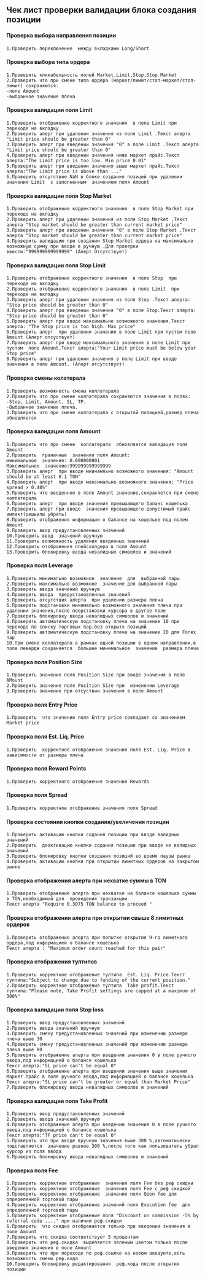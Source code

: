 ##  Чек лист проверки валидации блока создания позиции



#### Проверка  выбора направления позиции
    1.Проверить переключение  между вкладками Long/Short

#### Проверка  выбора типа ордера
    1.Проверить кликабельность полей Market,Limit,Stop,Stop Market
    2.Проверить что при смене типа ордера (маркет/лимит/стоп-маркет/стоп-лимит) сохраняются:
    -поле Amount
    -выбранное значение плеча
#### Проверка  валидации поля Limit
    1.Проверить отображение корректного значения  в поле Limit при переходе на вкладку
    2.Проверить алерт при удалении значения из поля Limit .Текст алерта "Limit price should be greater than 0"
    3.Проверить алерт при введении значения "0" в поле Limit .Текст алерта "Limit price should be greater than 0"
    4.Проверить алерт при введении значения ниже маркет прайс.Текст алерта:"The Limit price is too low. Min price 0.01"
    5.Проверить алерт при введении значения выше маркет прайс.Текст алерта:"The Limit price is above than ..."
    6.Проверить отсутствие NaN в блоке создания позиций при удалении  значения Limit  с заполненным  значением поля Amount
#### Проверка  валидации поля Stop Market
    1.Проверить отображение корректного значения  в поле Stop Market при переходе на вкладку
    2.Проверить алерт при удалении значения из поля Stop Market .Текст алерта "Stop market should be greater than current market price"
    3.Проверить алерт при введении значения "0" в поле Stop Market .Текст алерта "Stop market should be greater than current market price"
    4.Проверить валидацию при создании Stop Market ордера на максимально возможную сумму при вводе в ручную .Для проверки ввести:"999999999999999" (Алерт Отсутствует)
#### Проверка  валидации поля Stop Limit
    1.Проверить отображение корректного значения  в поле Stop  при переходе на вкладку
    2.Проверить отображение корректного значения  в поле Limit  при переходе на вкладку
    3.Проверить алерт при удалении значения из поля Stop .Текст алерта: "Stop price should be greater than 0"
    4.Проверить алерт при введении значения "0" в поле Stop.Текст алерта: "Stop price should be greater than 0"
    5.Проверить алерт при вводе максимально возможного значения.Текст  алерта: "The Stop price is too high. Max price"
    6.Проверить алерт  при удалении значения в поле Limit при пустом поле Amount (Алерт отсуствует)
    7.Проверить алерт при вводе максимального значения в поле Limit при пустом  поле Amount.Текст алерта:"Your Limit price must be below your Stop price"
    8.Проверить алерт при удалении значения в поле Limit при вводе  значения в поле Amount. (Алерт отсутствует)
   
#### Проверка  смены колатерала
    1.Проверить возможность смены коллатерала
    2.Проверить что при смене коллатерала сохраняются значения в полях:
    -Stop, Limit, Amount, SL, TP.
    -Выбранное значение плеча.
    3.Проверить что при смене коллатерала с открытой позицией,размер плеча обновляется
#### Проверка  валидации поля Amount
    1.Проверить что при смене  коллатерала  обновляется валидация поля Amount
    2.Проверить  граничные  значения поля Amount:
    минимальное  значение: 0.000000001
    Максимальное  значение:999999999999999
    3.Проверить алерт  при вводе миинамльно возможного значения: "Amount should be at least 0.1 TON"
    4.Проверить алерт  при вводе максимально возможного значения: "Price spread > 0.48%"
    5.Проверить что введенное в поле Amount значение,сохраняется при смене коллатерала
    6.Проверить алерт  при вводе значения превышающего баланс кошелька
    7.Проверить алерт при вводе  значения превышающего допустимый прайс импакт(решиили убрать)
    8.Проверить отображения информации о балансе на кошельке под полем Amount
    9.Проверить ввод предустановленных значений
    10.Проверить ввод  значений вручную
    11.Проверить возможность удаления введенных значений
    12.Проверить отображения плейсхолдера в поле Amount
    13.Проверить блокировку ввода невалидных символов и значений
#### Проверка  поля Leverage
    1.Проверить минимально возможное  значение  для  выбранной пары
    2.Проверить максимально возможное  значение для выбранной пары
    3.Проверить ввода значений вручную
    4.Проверить ввода  предустановленных значений
    5.Проверить отсутствия алерта  при удалении размера плеча
    6.Проверить подстановки минимально возможного значения плеча при удалении значения,после пеерстановки курсора в другое поле
    7.Проверить блокировку ввода невалидных символов и значений 
    8.Проверить автоматическую подстановку плеча на значение 10 при переходе по списку торговых пар,без открытх позиций
    9.Проверить автоматическую подстановку плеча на значение 20 для Forex пар
    10.При смене коллатерала в рамках одной позиции в одном направлении,в поле левердж сохраняется  большее минимальное  значение  размера плеча
#### Проверка  поля Position Size
    1.Проверить значение поля Position Size при вводе значения в поле AMount
    2.Проверить значение поля Position Size при  изменении Leverage
    3.Проверить значение при отсуствии значения в поле Amount
#### Проверка  поля Entry Price 
    1.Проверить  что значение поля Entry price совпадает со значением  Market price 
#### Проверка  поля Est. Liq. Price
    1.Проверить  корректное отображение значения поля Est. Liq. Price в зависимости от размера плеча
#### Проверка  поля Reward Points
    1.Проверить корректного отображения значения Rewards
#### Проверка  поля Spread
    1.Проверить корректное отображение значения поля Spread
#### Проверка  состояния  кнопки создания/увеличения позиции
    1.Проверить активацию кнопки содания позиции при вводе валидных значений
    2.Проверить  деактивацию кнопки содания позиции при вводе не валидных значений
    3.Проверить блокировку кнопки создания позиций во время паузы рынка
    4.Проверить активацию кнопки при открытии лимитных ордеров на закрытом рынке
#### Проверка  отображения алерта при нехватке  суммы  в TON
    1.Проверить отображение алерта при нехватке на балансе кошелька суммы в TON,необходимой для  проведения транзакции
    Текст алерта "Require 0.3075 TON balance to proceed "
#### Проверка  отображения алерта при открытии свыше 8 лимитных ордеров
    1.Проверить отображение алерта при попытке открытия 9-го лимитного ордера,под информацией о балансе кошелька
    Текст алерта : "Maximum order count reached for this pair"
#### Проверка  отображения тултипов
    1.Проверить корректное отображение тултипа  Est. Liq. Price.Текст тултипа:"Subject to change due to funding of the current position."
    2.Проверить корректное отображение тултипа  Take profit.Текст тултипа:"Please note, Take Profit settings are capped at a maximum of 300%"
#### Проверка  валидации поля Stop loss
    1.Проверить ввод предустановленных значений
    2.Проверить ввода значений вручную
    3.Проверить смену предустановленных значений при изменении размера плеча выше 30
    4.Проверить смену предустановленных значений при изменении размера плеча выше 80
    5.Проверить отображение алерта при введении значения 0 в поле ручного ввода,под информацией о балансе кошелька
    Текст алерта:"SL price can't be equal 0"
    6.Проверить отображение алерта при введении значения выще значения Маркет прайс в поле ручного ввода,под информацией о балансе кошелька
    Текст алерта:"SL price can't be greater or equal than Market Price"
    7.Проверить блокировку ввода невалидных символов и значений
#### Проверка  валидации поля Take  Profit
    1.Проверить ввод предустановленных значений
    2.Проверить ввода значений вручную
    4.Проверить отображение алерта при введении значения 0 в поле ручного ввода,под информацией о балансе кошелька
    Текст алерта:"TP price can't be equal 0"
    5.Проверить что при вводе вручную значения выше 300 %,автоматически подставляется  значение равное 300 %,после того как пользователь убрал курсор из поля ввода
    6.Проверить блокировку ввода невалидных символов и значений
#### Проверка  поля Fee
    1.Проверить корректное отображение  значения поля Fee без реф скидки
    2.Проверить корректное отображение  значения поля Fee с реф скидкой
    3.Проверить корректное отображение  значения поля Open fee для  определенной торговой пары
    4.Проверить корректное отображение значений поля Execution fee  для определенной торговой пары
    5.Проверить корректное отображение поля "Discount on commission -5% by referral code ...." при наличии реф.скидки
    6.Проверить  что скидка отображается только при введении значения в поле Amount
    7.Проверить что скидка соответствует 5 процентам
    8.Проверить что реф.скидка  выделяется зеленым цветом только после введения значения в поле Amount
    9.Проверить что при переходе по реф.ссылке на новом аккаунте,есть возможность смены реф.кода
    10.Проверить блокировку редактирования  реф.кода после открытия позиции
